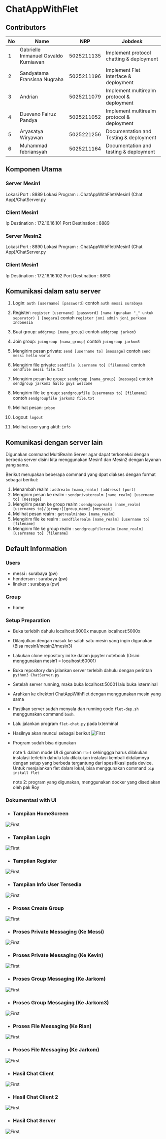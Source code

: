 # ChatAppWithFlet

## Contributors

| No  | Name                               | NRP   | Jobdesk |
|-----|------------------------------------|--------------|---------|
| 1   | Gabrielle Immanuel Osvaldo Kurniawan| 5025211135   | Implement protocol chatting & deployment |
| 2   | Sandyatama Fransisna Nugraha       | 5025211196   | Implement Flet Interface & deployment |
| 3   | Andrian                            | 5025211079   | Implement multirealm protocol & deployment |
| 4   | Duevano Fairuz Pandya              | 5025211052   | Implement multirealm protocol & deployment |
| 5   | Aryasatya Wiryawan                 | 5025221256   | Documentation and Testing & deployment |
| 6   | Muhammad febriansyah               | 5025211164   | Documentation and testing & deployment |

## Komponen Utama 

### Server Mesin1
Lokasi Port      : 8889
Lokasi Program   : .ChatAppWithFlet/Mesin1 (Chat App)/ChatServer.py

### Client Mesin1
Ip Destination    : 172.16.16.101
Port Destination  : 8889

### Server Mesin2
Lokasi Port      : 8890
Lokasi Program   : .ChatAppWithFlet/Mesin1 (Chat App)/ChatServer.py

### Client Mesin1
Ip Destination    : 172.16.16.102
Port Destination  : 8890

## Komunikasi dalam satu server

1. Login: `auth [username] [password]` contoh `auth messi surabaya`

2. Register: `register [username] [password] [nama (gunakan "_" untuk seperator) ] [negara]` contoh `register joni admin joni_perkasa Indonesia`

3. Buat group: `addgroup [nama_group]` contoh `addgroup jarkom3`

4. Join group: `joingroup [nama_group]` contoh `joingroup jarkom3`

5. Mengirim pesan private: `send [username to] [message]` contoh `send messi hello world`

6. Mengirim file private: `sendfile [username to] [filename]` contoh `sendfile messi file.txt`

7. Mengirim pesan ke group: `sendgroup [nama_group] [message]` contoh `sendgroup jarkom3 hallo guys welcome`

8. Mengirim file ke group: `sendgroupfile [usernames to] [filename]` contoh `sendgroupfile jarkom3 file.txt`

9. Melihat pesan: `inbox`

10. Logout: `logout`

11. Melihat user yang aktif: `info`

## Komunikasi dengan server lain
  Digunakan command MultiRealm Server agar dapat terkoneksi dengan berbeda server disini kita menggunakan Mesin1 dan Mesin2 dengan layanan yang sama.

  Berikut merupakan beberapa command yang dpat diakses dengan format sebagai berikut:
  
1. Menambah realm                 : `addrealm [nama_realm] [address] [port]` 
2. Mengirim pesan ke realm        : `sendprivaterealm [name_realm] [username to] [message]`
3. Mengirim pesan ke group realm  : `sendgrouprealm [name_realm] [usernames to]/[group:][group_name] [message]`
4. Melihat pesan realm            : `getrealminbox [nama_realm]`
5. Mengirim file ke realm         : `sendfilerealm [name_realm] [username to] [filename]`
6. Mengirim file ke group realm   : `sendgroupfilerealm [name_realm] [usernames to] [filename]`


## Default Information
### Users
- messi        : surabaya (pw)
- henderson    : surabaya (pw)
- lineker      : surabaya (pw)

### Group
- home


### Setup Preparation 
- Buka terlebih dahulu localhost:6000x maupun localhost:5000x
- Dilanjutkan dengan masuk ke salah satu mesin yang ingin digunakan (Bisa mesin1/mesin2/mesin3)
- Lakukan clone repository ini ke dalam jupyter notebook (Disini menggunakan mesin1 = localhost:60001)
- Buka repository dan jalankan server terlebih dahulu dengan perintah `python3 ChatServer.py`
- Setelah server running, maka buka localhost:50001 lalu buka lxterminal
- Arahkan ke direktori ChatAppWithFlet dengan menggunakan mesin yang sama 
- Pastikan server sudah menyala dan running code `flet-dep.sh` menggunakan command `bash`.  
- Lalu jalankan program `flet-chat.py` pada lxterminal 
- Hasilnya akan muncul sebagai berikut 
![First](Image/FletRunning.png)
- Program sudah bisa digunakan 

  note 1: dalam mode UI di gunakan `flet` sehinggga harus dilakukan instalasi terlebih dahulu lalu dilakukan instalasi kembali didalamnya dengan setup yang berbeda tergantung dari spesifikasi pada device. Untuk menjalankan flet dalam lokal, bisa menggunakan command `pip install flet`

  note 2: program yang digunakan, menggunakan docker yang disediakan oleh pak Roy



### Dokumentasi with UI

- ### Tampilan HomeScreen
![First](Image/HomeScreen.png)

- ### Tampilan Login
![First](Image/Login.png)

- ### Tampilan Register
![First](Image/Register.png)

- ### Tampilan Info User Tersedia
![First](Image/InfoUser.png)

- ### Proses Create Group 
![First](Image/JoinGroup.jpg)

- ### Proses Private Messaging (Ke Messi)
![First](Image/SendMessageToMessi.png)

- ### Proses Private Messaging (Ke Kevin)
![First](Image/SendMessageToKevin.jpg)

- ### Proses Group Messaging (Ke Jarkom)
![First](Image/SendMessageToJarkom.png)

- ### Proses Group Messaging (Ke Jarkom3)
![First](Image/SendMessageToJarkom3.jpg)

- ### Proses File Messaging (Ke Rian)
![First](Image/SendFileToRian.png)

- ### Proses File Messaging (Ke Jarkom)
![First](Image/SendMessageToJarkom.png)

- ### Hasil Chat Client
![First](Image/ChatClient.png)

- ### Hasil Chat Client 2
![First](Image/ChatClient2.png)

- ### Hasil Chat Server
![First](Image/ChatServer.png)


